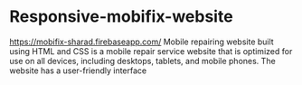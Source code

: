 # Responsive-mobifix-website
https://mobifix-sharad.firebaseapp.com/
Mobile repairing  website built using HTML and CSS is a mobile repair service website that is optimized for use on all devices, including desktops, tablets, and mobile phones. The website has a user-friendly interface
